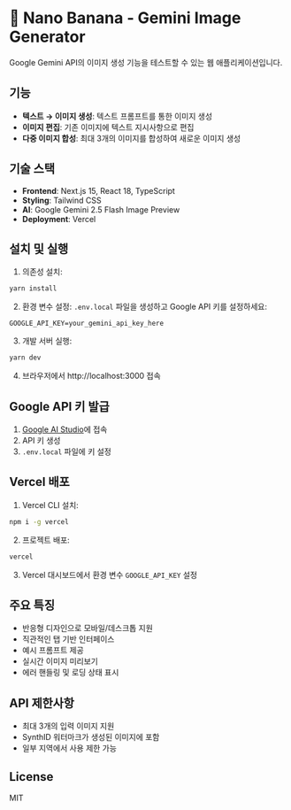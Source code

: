 # 🍌 Nano Banana - Gemini Image Generator

Google Gemini API의 이미지 생성 기능을 테스트할 수 있는 웹 애플리케이션입니다.

## 기능

- **텍스트 → 이미지 생성**: 텍스트 프롬프트를 통한 이미지 생성
- **이미지 편집**: 기존 이미지에 텍스트 지시사항으로 편집
- **다중 이미지 합성**: 최대 3개의 이미지를 합성하여 새로운 이미지 생성

## 기술 스택

- **Frontend**: Next.js 15, React 18, TypeScript
- **Styling**: Tailwind CSS
- **AI**: Google Gemini 2.5 Flash Image Preview
- **Deployment**: Vercel

## 설치 및 실행

1. 의존성 설치:
```bash
yarn install
```

2. 환경 변수 설정:
`.env.local` 파일을 생성하고 Google API 키를 설정하세요:
```
GOOGLE_API_KEY=your_gemini_api_key_here
```

3. 개발 서버 실행:
```bash
yarn dev
```

4. 브라우저에서 http://localhost:3000 접속

## Google API 키 발급

1. [Google AI Studio](https://aistudio.google.com/)에 접속
2. API 키 생성
3. `.env.local` 파일에 키 설정

## Vercel 배포

1. Vercel CLI 설치:
```bash
npm i -g vercel
```

2. 프로젝트 배포:
```bash
vercel
```

3. Vercel 대시보드에서 환경 변수 `GOOGLE_API_KEY` 설정

## 주요 특징

- 반응형 디자인으로 모바일/데스크톱 지원
- 직관적인 탭 기반 인터페이스
- 예시 프롬프트 제공
- 실시간 이미지 미리보기
- 에러 핸들링 및 로딩 상태 표시

## API 제한사항

- 최대 3개의 입력 이미지 지원
- SynthID 워터마크가 생성된 이미지에 포함
- 일부 지역에서 사용 제한 가능

## License

MIT